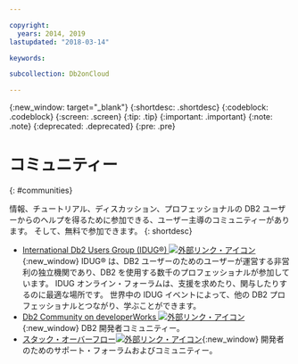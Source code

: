 ```yaml
---

copyright:
  years: 2014, 2019
lastupdated: "2018-03-14"

keywords: 

subcollection: Db2onCloud

---
```


<!-- Attribute definitions --> 
{:new_window: target="_blank"}
{:shortdesc: .shortdesc}
{:codeblock: .codeblock}
{:screen: .screen}
{:tip: .tip}
{:important: .important}
{:note: .note}
{:deprecated: .deprecated}
{:pre: .pre}

# コミュニティー
{: #communities}

情報、チュートリアル、ディスカッション、プロフェッショナルの DB2 ユーザーからのヘルプを得るために参加できる、ユーザー主導のコミュニティーがあります。 そして、無料で参加できます。
{: shortdesc}

* [International Db2 Users Group (IDUG®) ![外部リンク・アイコン](../../icons/launch-glyph.svg "外部リンク・アイコン")](https://www.idug.org/){:new_window} IDUG® は、DB2 ユーザーのためのユーザーが運営する非営利の独立機関であり、DB2 を使用する数千のプロフェッショナルが参加しています。 IDUG オンライン・フォーラムは、支援を求めたり、関与したりするのに最適な場所です。 世界中の IDUG イベントによって、他の DB2 プロフェッショナルとつながり、学ぶことができます。
* [Db2 Community on developerWorks ![外部リンク・アイコン](../../icons/launch-glyph.svg "外部リンク・アイコン")](https://developer.ibm.com/data/db2/){:new_window} DB2 開発者コミュニティー。
* [スタック・オーバーフロー![外部リンク・アイコン](../../icons/launch-glyph.svg "外部リンク・アイコン")](https://stackoverflow.com/users/login?ssrc=anon_ask&returnurl=https%3a%2f%2fstackoverflow.com%2fquestions%2fask%3ftags%3ddashdb){:new_window} 開発者のためのサポート・フォーラムおよびコミュニティー。
